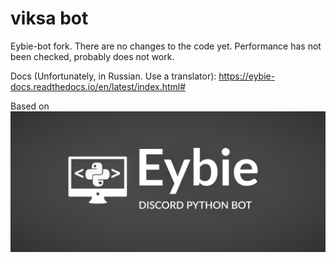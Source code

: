 # viksa bot
Eybie-bot fork. There are no changes to the code yet. Performance has not been checked, probably does not work. 

Docs (Unfortunately, in Russian. Use a translator): 
https://eybie-docs.readthedocs.io/en/latest/index.html#



Based on 
![](https://raw.githubusercontent.com/Eyndjl/eybie/master/logo.png) 
